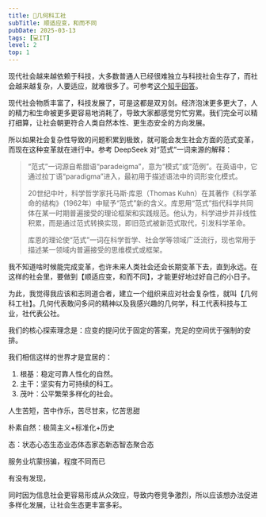 ```yaml
---
title: 🎲几何科工社
subTitle: 顺适应变，和而不同
pubDate: 2025-03-13
tags: [💻IT]
level: 2
top: 1
---
```


现代社会越来越依赖于科技，大多数普通人已经很难独立与科技社会生存了，而社会越来越复杂，人要适应，就难很多了。可参考[这个知乎回答]。

现代社会物质丰富了，科技发展了，可是这都是双刃剑。经济泡沫更多更大了，人的精力和生命被更多更容易地消耗了，导致大家都感觉穷忙穷累。我们完全可以精打细算，让社会朝更符合人类自然本性、更生态安全的方向发展。

所以如果社会复杂性导致的问题积累到极致，就可能会发生社会方面的范式变革，而现在这种变革就在进行中。参考 DeepSeek 对“范式”一词来源的解释：

> “范式”一词源自希腊语“paradeigma”，意为“模式”或“范例”。在英语中，它通过拉丁语“paradigma”进入，最初用于描述语法中的词形变化模式。
>
> 20世纪中叶，科学哲学家托马斯·库恩（Thomas Kuhn）在其著作《科学革命的结构》（1962年）中赋予“范式”新的含义。库恩用“范式”指代科学共同体在某一时期普遍接受的理论框架和实践规范。他认为，科学进步并非线性积累，而是通过范式转换实现，即旧范式被新范式取代，引发科学革命。
>
> 库恩的理论使“范式”一词在科学哲学、社会学等领域广泛流行，现也常用于描述某一领域内普遍接受的思维模式或框架。

我不知道啥时候能完成变革，也许未来人类社会还会长期变革下去，直到永远。在这样的社会里，要做到【顺适应变，和而不同】，才能更好地过好自己的小日子。

为此，我觉得我应该和志同道合者，建立一个组织来应对社会复杂性，就叫【几何科工社】。几何代表敢问多问的精神以及我感兴趣的几何学，科工代表科技与工业，社代表公社。

我们的核心探索理念是：应变的提问优于固定的答案，充足的空间优于强制的安排。

我们相信这样的世界才是宜居的：

1. 根基：稳定可靠人性化的自然。
2. 主干：坚实有力可持续的科工。
3. 茂叶：公平繁荣多样化的社会。



人生苦短，苦中作乐，苦尽甘来，忆苦思甜

朴素自然：极简主义+标准化+历史

态：状态心态生态业态体态家态新态智态聚合态

服务业坑蒙拐骗，程度不同而已

有没有发现，

同时因为信息社会更容易形成从众效应，导致内卷竞争激烈，所以应该想办法促进多样化发展，让社会生态更丰富多彩。

[这个知乎回答]: https://www.zhihu.com/question/379608803/answer/122527841131

